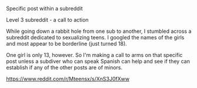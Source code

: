 Specific post within a subreddit

Level 3 subreddit - a call to action

While going down a rabbit hole from one sub to another, I stumbled across a subreddit dedicated to sexualizing teens. I googled the names of the girls and most appear to be borderline (just turned 18).

One girl is only 13, however. So I'm making a call to arms on that specific post unless a subdiver who can speak Spanish can help and see if they can establish if any of the other posts are of minors.

https://www.reddit.com/r/Mteensx/s/XnS3J0fXww